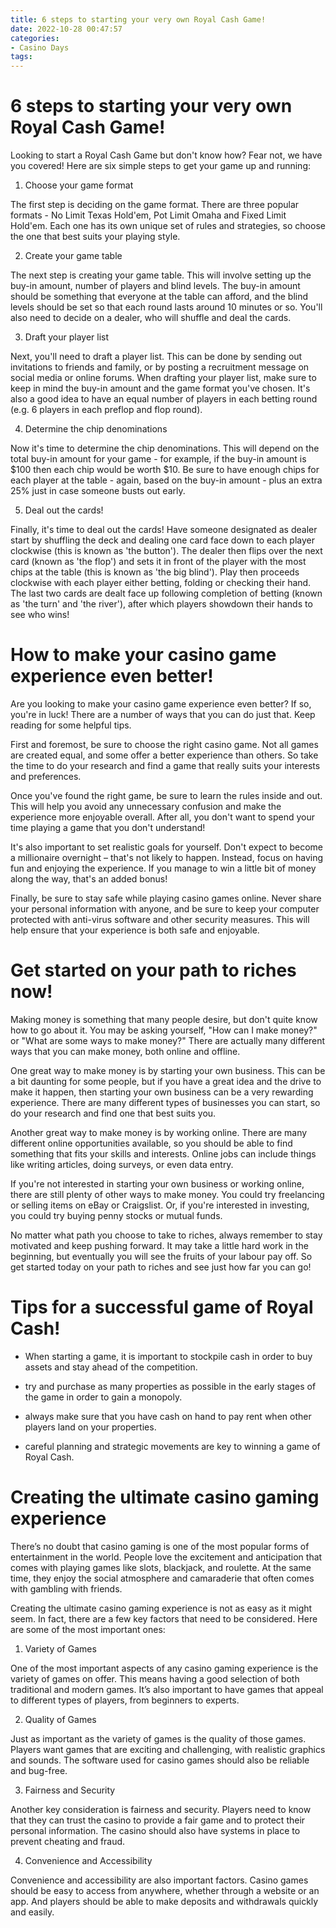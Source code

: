 ```yaml
---
title: 6 steps to starting your very own Royal Cash Game!
date: 2022-10-28 00:47:57
categories:
- Casino Days
tags:
---
```



#  6 steps to starting your very own Royal Cash Game!

Looking to start a Royal Cash Game but don't know how? Fear not, we have you covered! Here are six simple steps to get your game up and running:

1. Choose your game format

The first step is deciding on the game format. There are three popular formats - No Limit Texas Hold'em, Pot Limit Omaha and Fixed Limit Hold'em. Each one has its own unique set of rules and strategies, so choose the one that best suits your playing style.

2. Create your game table

The next step is creating your game table. This will involve setting up the buy-in amount, number of players and blind levels. The buy-in amount should be something that everyone at the table can afford, and the blind levels should be set so that each round lasts around 10 minutes or so. You'll also need to decide on a dealer, who will shuffle and deal the cards.

3. Draft your player list

Next, you'll need to draft a player list. This can be done by sending out invitations to friends and family, or by posting a recruitment message on social media or online forums. When drafting your player list, make sure to keep in mind the buy-in amount and the game format you've chosen. It's also a good idea to have an equal number of players in each betting round (e.g. 6 players in each preflop and flop round).

4. Determine the chip denominations

Now it's time to determine the chip denominations. This will depend on the total buy-in amount for your game - for example, if the buy-in amount is $100 then each chip would be worth $10. Be sure to have enough chips for each player at the table - again, based on the buy-in amount - plus an extra 25% just in case someone busts out early.

5. Deal out the cards!

Finally, it's time to deal out the cards! Have someone designated as dealer start by shuffling the deck and dealing one card face down to each player clockwise (this is known as 'the button'). The dealer then flips over the next card (known as 'the flop') and sets it in front of the player with the most chips at the table (this is known as 'the big blind'). Play then proceeds clockwise with each player either betting, folding or checking their hand. The last two cards are dealt face up following completion of betting (known as 'the turn' and 'the river'), after which players showdown their hands to see who wins!

#  How to make your casino game experience even better!

Are you looking to make your casino game experience even better? If so, you're in luck! There are a number of ways that you can do just that. Keep reading for some helpful tips.

First and foremost, be sure to choose the right casino game. Not all games are created equal, and some offer a better experience than others. So take the time to do your research and find a game that really suits your interests and preferences.

Once you've found the right game, be sure to learn the rules inside and out. This will help you avoid any unnecessary confusion and make the experience more enjoyable overall. After all, you don't want to spend your time playing a game that you don't understand!

It's also important to set realistic goals for yourself. Don't expect to become a millionaire overnight – that's not likely to happen. Instead, focus on having fun and enjoying the experience. If you manage to win a little bit of money along the way, that's an added bonus!

Finally, be sure to stay safe while playing casino games online. Never share your personal information with anyone, and be sure to keep your computer protected with anti-virus software and other security measures. This will help ensure that your experience is both safe and enjoyable.

#  Get started on your path to riches now!

Making money is something that many people desire, but don't quite know how to go about it. You may be asking yourself, "How can I make money?" or "What are some ways to make money?" There are actually many different ways that you can make money, both online and offline.

One great way to make money is by starting your own business. This can be a bit daunting for some people, but if you have a great idea and the drive to make it happen, then starting your own business can be a very rewarding experience. There are many different types of businesses you can start, so do your research and find one that best suits you.

Another great way to make money is by working online. There are many different online opportunities available, so you should be able to find something that fits your skills and interests. Online jobs can include things like writing articles, doing surveys, or even data entry.

If you're not interested in starting your own business or working online, there are still plenty of other ways to make money. You could try freelancing or selling items on eBay or Craigslist. Or, if you're interested in investing, you could try buying penny stocks or mutual funds.

No matter what path you choose to take to riches, always remember to stay motivated and keep pushing forward. It may take a little hard work in the beginning, but eventually you will see the fruits of your labour pay off. So get started today on your path to riches and see just how far you can go!

#  Tips for a successful game of Royal Cash!

- When starting a game, it is important to stockpile cash in order to buy assets and stay ahead of the competition.

- try and purchase as many properties as possible in the early stages of the game in order to gain a monopoly.

- always make sure that you have cash on hand to pay rent when other players land on your properties.

- careful planning and strategic movements are key to winning a game of Royal Cash.

# Creating the ultimate casino gaming experience

There’s no doubt that casino gaming is one of the most popular forms of entertainment in the world. People love the excitement and anticipation that comes with playing games like slots, blackjack, and roulette. At the same time, they enjoy the social atmosphere and camaraderie that often comes with gambling with friends.

Creating the ultimate casino gaming experience is not as easy as it might seem. In fact, there are a few key factors that need to be considered. Here are some of the most important ones:

1. Variety of Games

One of the most important aspects of any casino gaming experience is the variety of games on offer. This means having a good selection of both traditional and modern games. It’s also important to have games that appeal to different types of players, from beginners to experts.

2. Quality of Games

Just as important as the variety of games is the quality of those games. Players want games that are exciting and challenging, with realistic graphics and sounds. The software used for casino games should also be reliable and bug-free.

3. Fairness and Security

Another key consideration is fairness and security. Players need to know that they can trust the casino to provide a fair game and to protect their personal information. The casino should also have systems in place to prevent cheating and fraud.

4. Convenience and Accessibility

Convenience and accessibility are also important factors. Casino games should be easy to access from anywhere, whether through a website or an app. And players should be able to make deposits and withdrawals quickly and easily.